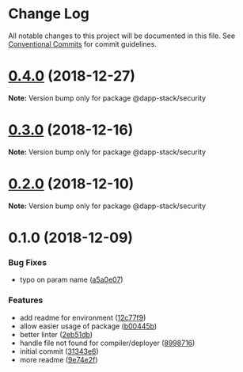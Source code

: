 # Change Log

All notable changes to this project will be documented in this file.
See [Conventional Commits](https://conventionalcommits.org) for commit guidelines.

# [0.4.0](https://github.com/Dapp-Stack/Dapp-Stack/compare/v0.3.0...v0.4.0) (2018-12-27)

**Note:** Version bump only for package @dapp-stack/security





# [0.3.0](https://github.com/Dapp-Stack/Dapp-Stack/compare/v0.2.2...v0.3.0) (2018-12-16)

**Note:** Version bump only for package @dapp-stack/security





# [0.2.0](https://github.com/Dapp-Stack/Dapp-Stack/compare/v0.1.6...v0.2.0) (2018-12-10)

**Note:** Version bump only for package @dapp-stack/security





# 0.1.0 (2018-12-09)


### Bug Fixes

* typo on param name ([a5a0e07](https://github.com/Dapp-Stack/Dapp-Stack/commit/a5a0e07))


### Features

* add readme for environment ([12c77f9](https://github.com/Dapp-Stack/Dapp-Stack/commit/12c77f9))
* allow easier usage of package ([b00445b](https://github.com/Dapp-Stack/Dapp-Stack/commit/b00445b))
* better linter ([2eb51db](https://github.com/Dapp-Stack/Dapp-Stack/commit/2eb51db))
* handle file not found for compiler/deployer ([8998716](https://github.com/Dapp-Stack/Dapp-Stack/commit/8998716))
* initial commit ([31343e6](https://github.com/Dapp-Stack/Dapp-Stack/commit/31343e6))
* more readme ([9e74e2f](https://github.com/Dapp-Stack/Dapp-Stack/commit/9e74e2f))

